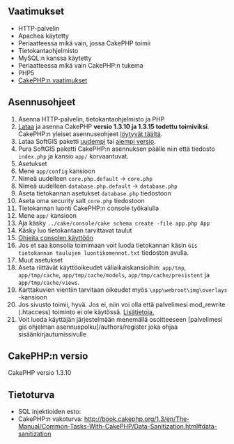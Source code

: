 ## Vaatimukset

- HTTP-palvelin
 - Apachea käytetty
 - Periaatteessa mikä vain, jossa CakePHP toimii
- Tietokantaohjelmisto
 - MySQL:n kanssa käytetty
 - Periaatteessa mikä vain CakePHP:n tukema
- PHP5
- [CakePHP:n vaatimukset](http://book.cakephp.org/1.3/en/view/908/Requirements)

## Asennusohjeet

1. Asenna HTTP-palvelin, tietokantaohjelmisto ja PHP
2. [Lataa](https://github.com/cakephp/cakephp/archive/1.3.10.zip) ja asenna CakePHP **versio 1.3.10 ja 1.3.15 todettu toimiviksi**. CakePHP:n yleiset asennuseohjeet [löytyvät täältä](http://book.cakephp.org/1.3/en/view/912/Installation).
3. Lataa SoftGIS paketti [uudempi](https://github.com/GISPROJEKTI/PROJEKTI1) tai [aiempi versio](https://github.com/lanttu/SoftGIS).
4. Pura SoftGIS paketti CakePHP:n asennuksen päälle niin että tiedosto `index.php` ja kansio `app/` korvaantuvat.
5. Asetukset
 1. Mene `app/config` kansioon
 2. Nimeä uudelleen `core.php.default` -> `core.php`
 3. Nimeä uudelleen `database.php.default` -> `database.php`
 4. Aseta tietokannan asetukset `database.php` tiedostoon
 5. Aseta oma security salt `core.php` tiedostoon
6. Tietokannan luonti CakePHP:n console työkalulla
 1. Mene `app/` kansioon
 2. Aja käsky `../cake/console/cake schema create -file app.php App`
 3. Käsky luo tietokantaan tarvittavat taulut
 4. [Ohjeita consolen käyttöön](http://book.cakephp.org/1.3/en/view/1521/Core-Console-Applications)
 5. Jos et saa konsolia toimimaan voit luoda tietokannan käsin `Gis tietokannan taulujen luontikomennot.txt` tiedoston avulla.
7. Muut asetukset
 1. Aseta riittävät käyttöoikeudet väliaikaiskansioihin: `app/tmp`, `app/tmp/cache`, `app/tmp/cache/models`, `app/tmp/cache/presistent` ja `app/tmp/cache/views`.
 2. Karttakuvien vientiin tarvitaan oikeudet myös `\app\webroot\img\overlays` -kansioon
 3. Jos sivusto toimii, hyvä. Jos ei, niin voi olla että palvelimesi mod_rewrite (.htaccess) toiminto ei ole käytössä. [Lisätietoja.](http://book.cakephp.org/1.3/en/The-Manual/Developing-with-CakePHP/Installation.html)
 8. Voit luoda käyttäjän järjestelmään menemällä osoitteeseen [palvelimesi gis ohjelman asennuspolku]/authors/register joka ohjaa sisäänkirjautumissivulle

## CakePHP:n versio

CakePHP versio 1.3.10


## Tietoturva
- SQL injektioiden esto:
 - CakePHP:n vakoturva: http://book.cakephp.org/1.3/en/The-Manual/Common-Tasks-With-CakePHP/Data-Sanitization.html#data-sanitization